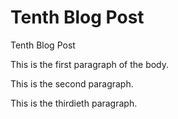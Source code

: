 # Tenth Blog Post

Tenth Blog Post

This is the first paragraph of the body.

This is the second paragraph.

This is the thirdieth paragraph.